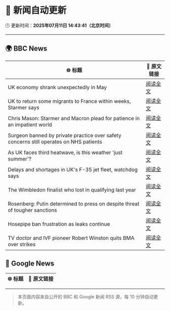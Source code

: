 # 🧠 新闻自动更新

🕒 更新时间：**2025年07月11日 14:43:41（北京时间）**

---

## 🌍 BBC News

| 🌐 标题 | 🔗 原文链接 |
|--------|-------------|
| UK economy shrank unexpectedly in May | [阅读全文](https://www.bbc.com/news/articles/cq6mvem8neno) |
| UK to return some migrants to France within weeks, Starmer says | [阅读全文](https://www.bbc.com/news/articles/c4g2edx410wo) |
| Chris Mason: Starmer and Macron plead for patience in an impatient world | [阅读全文](https://www.bbc.com/news/articles/clynxqdr157o) |
| Surgeon banned by private practice over safety concerns still operates on NHS patients | [阅读全文](https://www.bbc.com/news/articles/cev0n2r0d2yo) |
| As UK faces third heatwave, is this weather 'just summer'? | [阅读全文](https://www.bbc.com/weather/articles/cwyrw66jkkko) |
| Delays and shortages in UK's F-35 jet fleet, watchdog says | [阅读全文](https://www.bbc.com/news/articles/cy0wdyxpqvro) |
| The Wimbledon finalist who lost in qualifying last year | [阅读全文](https://www.bbc.com/sport/tennis/articles/cwyrk91g912o) |
| Rosenberg: Putin determined to press on despite threat of tougher sanctions | [阅读全文](https://www.bbc.com/news/videos/cz9kqe5v379o) |
| Hosepipe ban frustration as leaks continue | [阅读全文](https://www.bbc.com/news/articles/cqx2y21p1xjo) |
| TV doctor and IVF pioneer Robert Winston quits BMA over strikes | [阅读全文](https://www.bbc.com/news/articles/c15wxn851eqo) |

## 📰 Google News

| 🌐 标题 | 🔗 原文链接 |
|--------|-------------|

---
> 本页面内容来自公开的 BBC 和 Google 新闻 RSS 源，每 10 分钟自动更新。